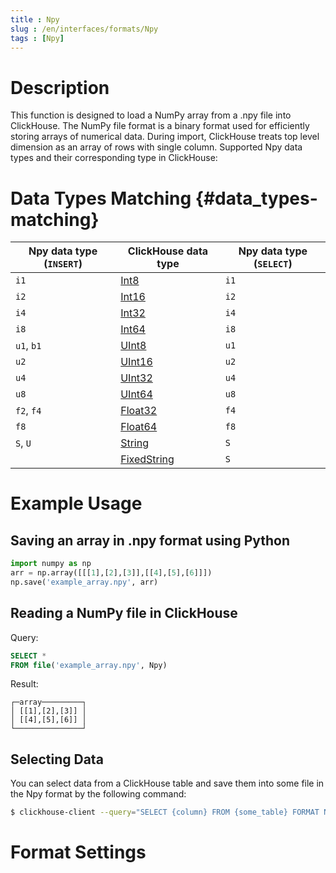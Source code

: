 ```yaml
---
title : Npy
slug : /en/interfaces/formats/Npy
tags : [Npy]
---
```


# Description

This function is designed to load a NumPy array from a .npy file into ClickHouse. The NumPy file format is a binary format used for efficiently storing arrays of numerical data. During import, ClickHouse treats top level dimension as an array of rows with single column. Supported Npy data types and their corresponding type in ClickHouse:

# Data Types Matching {#data_types-matching}


| Npy data type (`INSERT`) | ClickHouse data type                                            | Npy data type (`SELECT`) |
|--------------------------|-----------------------------------------------------------------|-------------------------|
| `i1`                     | [Int8](/docs/en/sql-reference/data-types/int-uint.md)           | `i1`                    |
| `i2`                     | [Int16](/docs/en/sql-reference/data-types/int-uint.md)          | `i2`                    |
| `i4`                     | [Int32](/docs/en/sql-reference/data-types/int-uint.md)          | `i4`                    |
| `i8`                     | [Int64](/docs/en/sql-reference/data-types/int-uint.md)          | `i8`                    |
| `u1`, `b1`               | [UInt8](/docs/en/sql-reference/data-types/int-uint.md)          | `u1`                    |
| `u2`                     | [UInt16](/docs/en/sql-reference/data-types/int-uint.md)         | `u2`                    |
| `u4`                     | [UInt32](/docs/en/sql-reference/data-types/int-uint.md)         | `u4`                    |
| `u8`                     | [UInt64](/docs/en/sql-reference/data-types/int-uint.md)         | `u8`                    |
| `f2`, `f4`               | [Float32](/docs/en/sql-reference/data-types/float.md)           | `f4`                    |
| `f8`                     | [Float64](/docs/en/sql-reference/data-types/float.md)           | `f8`                    |
| `S`, `U`                 | [String](/docs/en/sql-reference/data-types/string.md)           | `S`                     |
|                          | [FixedString](/docs/en/sql-reference/data-types/fixedstring.md) | `S`                     |

# Example Usage

## Saving an array in .npy format using Python

```Python
import numpy as np
arr = np.array([[[1],[2],[3]],[[4],[5],[6]]])
np.save('example_array.npy', arr)
```

## Reading a NumPy file in ClickHouse

Query:
```sql
SELECT *
FROM file('example_array.npy', Npy)
```

Result:
```
┌─array─────────┐
│ [[1],[2],[3]] │
│ [[4],[5],[6]] │
└───────────────┘
```

## Selecting Data

You can select data from a ClickHouse table and save them into some file in the Npy format by the following command:

```bash
$ clickhouse-client --query="SELECT {column} FROM {some_table} FORMAT Npy" > {filename.npy}
```

# Format Settings
